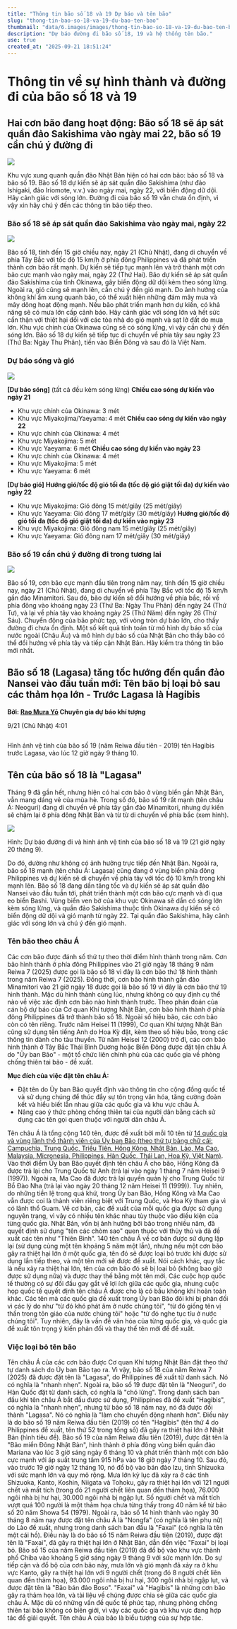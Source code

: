 ```yaml
---
title: "Thông tin bão số 18 và 19 Dự báo và tên bão"
slug: "thong-tin-bao-so-18-va-19-du-bao-ten-bao"
thumbnail: "data/6.images/images/thong-tin-bao-so-18-va-19-du-bao-ten-bao.webp"
description: "Dự báo đường đi bão số 18, 19 và hệ thống tên bão."
use: true
created_at: "2025-09-21 18:51:24"
---
```


# Thông tin về sự hình thành và đường đi của bão số 18 và 19

## Hai cơn bão đang hoạt động: Bão số 18 sẽ áp sát quần đảo Sakishima vào ngày mai 22, bão số 19 cần chú ý đường đi

![](/images/20250921-00031782-tenki-000-1-view.webp)

Khu vực xung quanh quần đảo Nhật Bản hiện có hai cơn bão: bão số 18 và bão số 19. Bão số 18 dự kiến sẽ áp sát quần đảo Sakishima (như đảo Ishigaki, đảo Iriomote, v.v.) vào ngày mai, ngày 22, với biển động dữ dội. Hãy cảnh giác với sóng lớn. Đường đi của bão số 19 vẫn chưa ổn định, vì vậy xin hãy chú ý đến các thông tin bão tiếp theo.

### Bão số 18 sẽ áp sát quần đảo Sakishima vào ngày mai, ngày 22

![](/images/20250921-00031782-tenki-001-1-view.webp)

Bão số 18, tính đến 15 giờ chiều nay, ngày 21 (Chủ Nhật), đang di chuyển về phía Tây Bắc với tốc độ 15 km/h ở phía đông Philippines và đã phát triển thành cơn bão rất mạnh. Dự kiến sẽ tiếp tục mạnh lên và trở thành một cơn bão cực mạnh vào ngày mai, ngày 22 (Thứ Hai). Bão dự kiến sẽ áp sát quần đảo Sakishima của tỉnh Okinawa, gây biển động dữ dội kèm theo sóng lừng. Ngoài ra, gió cũng sẽ mạnh lên, cần chú ý đến gió mạnh. Do ảnh hưởng của không khí ẩm xung quanh bão, có thể xuất hiện những đám mây mưa và mây dông hoạt động mạnh. Nếu bão phát triển mạnh hơn dự kiến, có khả năng sẽ có mưa lớn cấp cảnh báo.
Hãy cảnh giác với sóng lớn và hết sức cẩn thận với thiệt hại đối với các tòa nhà do gió mạnh và sạt lở đất do mưa lớn. Khu vực chính của Okinawa cũng sẽ có sóng lừng, vì vậy cần chú ý đến sóng lớn.
Bão số 18 dự kiến sẽ tiếp tục di chuyển về phía tây sau ngày 23 (Thứ Ba: Ngày Thu Phân), tiến vào Biển Đông và sau đó là Việt Nam.

### Dự báo sóng và gió

![](/images/20250921-00031782-tenki-002-1-view.webp)

**[Dự báo sóng]** (tất cả đều kèm sóng lừng)
**Chiều cao sóng dự kiến vào ngày 21**
*   Khu vực chính của Okinawa: 3 mét
*   Khu vực Miyakojima/Yaeyama: 4 mét
**Chiều cao sóng dự kiến vào ngày 22**
*   Khu vực chính của Okinawa: 4 mét
*   Khu vực Miyakojima: 5 mét
*   Khu vực Yaeyama: 6 mét
**Chiều cao sóng dự kiến vào ngày 23**
*   Khu vực chính của Okinawa: 4 mét
*   Khu vực Miyakojima: 5 mét
*   Khu vực Yaeyama: 6 mét

**[Dự báo gió]**
**Hướng gió/tốc độ gió tối đa (tốc độ gió giật tối đa) dự kiến vào ngày 22**
*   Khu vực Miyakojima: Gió đông 15 mét/giây (25 mét/giây)
*   Khu vực Yaeyama: Gió đông 17 mét/giây (30 mét/giây)
**Hướng gió/tốc độ gió tối đa (tốc độ gió giật tối đa) dự kiến vào ngày 23**
*   Khu vực Miyakojima: Gió đông nam 15 mét/giây (25 mét/giây)
*   Khu vực Yaeyama: Gió đông nam 17 mét/giây (30 mét/giây)

### Bão số 19 cần chú ý đường đi trong tương lai

![](/images/20250921-00031782-tenki-003-1-view.webp)

Bão số 19, cơn bão cực mạnh đầu tiên trong năm nay, tính đến 15 giờ chiều nay, ngày 21 (Chủ Nhật), đang di chuyển về phía Tây Bắc với tốc độ 15 km/h gần đảo Minamitori.
Sau đó, bão dự kiến sẽ đổi hướng về phía bắc, rồi về phía đông vào khoảng ngày 23 (Thứ Ba: Ngày Thu Phân) đến ngày 24 (Thứ Tư), và lại về phía tây vào khoảng ngày 25 (Thứ Năm) đến ngày 26 (Thứ Sáu). Chuyển động của bão phức tạp, với vòng tròn dự báo lớn, cho thấy đường đi chưa ổn định. Một số kết quả tính toán từ mô hình dự báo số của nước ngoài (Châu Âu) và mô hình dự báo số của Nhật Bản cho thấy bão có thể đổi hướng về phía tây và tiếp cận Nhật Bản. Hãy kiểm tra thông tin bão mới nhất.

## Bão số 18 (Lagasa) tăng tốc hướng đến quần đảo Nansei vào đầu tuần mới: Tên bão bị loại bỏ sau các thảm họa lớn - Trước Lagasa là Hagibis

**Bởi: [Rao Mura Yō](https://news.yahoo.co.jp/expert/authors/nyomurayo) Chuyên gia dự báo khí tượng**

9/21 (Chủ Nhật) 4:01

![]()

Hình ảnh vệ tinh của bão số 19 (năm Reiwa đầu tiên - 2019) tên Hagibis trước Lagasa, vào lúc 12 giờ ngày 9 tháng 10.

## Tên của bão số 18 là "Lagasa"

Tháng 9 đã gần hết, nhưng hiện có hai cơn bão ở vùng biển gần Nhật Bản, vẫn mang dáng vẻ của mùa hè.
Trong số đó, bão số 19 rất mạnh (tên châu Á: Neoguri) đang di chuyển về phía tây gần đảo Minamitori, nhưng dự kiến sẽ chậm lại ở phía đông Nhật Bản và từ từ di chuyển về phía bắc (xem hình).

![](/images/image-1758385505037.webp)

Hình: Dự báo đường đi và hình ảnh vệ tinh của bão số 18 và 19 (21 giờ ngày 20 tháng 9).

Do đó, dường như không có ảnh hưởng trực tiếp đến Nhật Bản.
Ngoài ra, bão số 18 mạnh (tên châu Á: Lagasa) cũng đang ở vùng biển phía đông Philippines và dự kiến sẽ di chuyển về phía tây với tốc độ 10 km/h trong khi mạnh lên.
Bão số 18 đang dần tăng tốc và dự kiến sẽ áp sát quần đảo Nansei vào đầu tuần tới, phát triển thành một cơn bão cực mạnh và đi qua eo biển Bashi.
Vùng biển ven bờ của khu vực Okinawa sẽ dần có sóng lớn kèm sóng lừng, và quần đảo Sakishima thuộc tỉnh Okinawa dự kiến sẽ có biển động dữ dội và gió mạnh từ ngày 22.
Tại quần đảo Sakishima, hãy cảnh giác với sóng lớn và chú ý đến gió mạnh.

### Tên bão theo châu Á

Các cơn bão được đánh số thứ tự theo thời điểm hình thành trong năm.
Cơn bão hình thành ở phía đông Philippines vào 21 giờ ngày 18 tháng 9 năm Reiwa 7 (2025) được gọi là bão số 18 vì đây là cơn bão thứ 18 hình thành trong năm Reiwa 7 (2025). Đồng thời, cơn bão hình thành gần đảo Minamitori vào 21 giờ ngày 18 được gọi là bão số 19 vì đây là cơn bão thứ 19 hình thành.
Mặc dù hình thành cùng lúc, nhưng không có quy định cụ thể nào về việc xác định cơn bão nào hình thành trước. Theo phán đoán của cán bộ dự báo của Cơ quan Khí tượng Nhật Bản, cơn bão hình thành ở phía đông Philippines đã trở thành bão số 18.
Ngoài số hiệu bão, các cơn bão còn có tên riêng.
Trước năm Heisei 11 (1999), Cơ quan Khí tượng Nhật Bản cũng sử dụng tên tiếng Anh do Hoa Kỳ đặt, kèm theo số hiệu bão, trong các thông tin dành cho tàu thuyền.
Từ năm Heisei 12 (2000) trở đi, các cơn bão hình thành ở Tây Bắc Thái Bình Dương hoặc Biển Đông được đặt tên châu Á do "Ủy ban Bão" - một tổ chức liên chính phủ của các quốc gia về phòng chống thiên tai bão - đề xuất.

**Mục đích của việc đặt tên châu Á:**
*   Đặt tên do Ủy ban Bão quyết định vào thông tin cho cộng đồng quốc tế và sử dụng chúng để thúc đẩy sự tôn trọng văn hóa, tăng cường đoàn kết và hiểu biết lẫn nhau giữa các quốc gia và khu vực châu Á.
*   Nâng cao ý thức phòng chống thiên tai của người dân bằng cách sử dụng các tên gọi quen thuộc với người dân châu Á.

Tên châu Á là tổng cộng 140 tên, được đề xuất bởi mỗi 10 tên từ [14 quốc gia và vùng lãnh thổ thành viên của Ủy ban Bão (theo thứ tự bảng chữ cái: Campuchia, Trung Quốc, Triều Tiên, Hồng Kông, Nhật Bản, Lào, Ma Cao, Malaysia, Micronesia, Philippines, Hàn Quốc, Thái Lan, Hoa Kỳ, Việt Nam)](https://www.jma.go.jp/jma/kishou/know/typhoon/1-5.html).
Vào thời điểm Ủy ban Bão quyết định tên châu Á cho bão, Hồng Kông đã được trả lại cho Trung Quốc từ Anh (trả lại vào ngày 1 tháng 7 năm Heisei 9 (1997)).
Ngoài ra, Ma Cao đã được trả lại quyền quản lý cho Trung Quốc từ Bồ Đào Nha (trả lại vào ngày 20 tháng 12 năm Heisei 11 (1999)).
Tuy nhiên, do những tiền lệ trong quá khứ, trong Ủy ban Bão, Hồng Kông và Ma Cao vẫn được coi là thành viên riêng biệt với Trung Quốc, và Hoa Kỳ tham gia vì có lãnh thổ Guam.
Về cơ bản, các đề xuất của mỗi quốc gia được sử dụng nguyên trạng, vì vậy có nhiều tên khác nhau tùy thuộc vào điều kiện của từng quốc gia.
Nhật Bản, vốn bị ảnh hưởng bởi bão trong nhiều năm, đã quyết định sử dụng "tên các chòm sao" quen thuộc với thủy thủ và đã đề xuất các tên như "Thiên Bình".
140 tên châu Á về cơ bản được sử dụng lặp lại (sử dụng cùng một tên khoảng 5 năm một lần), nhưng nếu một cơn bão gây ra thiệt hại lớn ở một quốc gia, tên đó sẽ được loại bỏ trước khi được sử dụng lần tiếp theo, và một tên mới sẽ được đề xuất.
Nói cách khác, quy tắc là nếu xảy ra thiệt hại lớn, tên của cơn bão đó sẽ bị loại bỏ (không bao giờ được sử dụng nữa) và được thay thế bằng một tên mới.
Các cuộc họp quốc tế thường có sự đối đầu gay gắt về lợi ích giữa các quốc gia, nhưng cuộc họp quốc tế quyết định tên châu Á được cho là có bầu không khí hoàn toàn khác.
Các tên mà các quốc gia đề xuất trong Ủy ban Bão đôi khi bị phản đối vì các lý do như "từ đó khó phát âm ở nước chúng tôi", "từ đó giống tên vị thần trong tôn giáo của nước chúng tôi" hoặc "từ đó nghe tục tĩu ở nước chúng tôi".
Tuy nhiên, đây là vấn đề văn hóa của từng quốc gia, và quốc gia đề xuất tôn trọng ý kiến phản đối và thay thế tên mới để đề xuất.

### Việc loại bỏ tên bão

Tên châu Á của các cơn bão được Cơ quan Khí tượng Nhật Bản đặt theo thứ tự danh sách do Ủy ban Bão tạo ra. Vì vậy, bão số 18 của năm Reiwa 7 (2025) đã được đặt tên là "Lagasa", do Philippines đề xuất từ danh sách.
Nó có nghĩa là "nhanh nhẹn".
Ngoài ra, bão số 19 được đặt tên là "Neoguri", do Hàn Quốc đặt từ danh sách, có nghĩa là "chó lửng".
Trong danh sách ban đầu khi tên châu Á bắt đầu được sử dụng, Philippines đã đề xuất "Hagibis", có nghĩa là "nhanh nhẹn", nhưng từ bão số 18 năm nay, nó đã được đổi thành "Lagasa". Nó có nghĩa là "làm cho chuyển động nhanh hơn".
Điều này là do bão số 19 năm Reiwa đầu tiên (2019) có tên "Hagibis" (tên thứ 4 do Philippines đề xuất, tên thứ 52 trong tổng số) đã gây ra thiệt hại lớn ở Nhật Bản (hình tiêu đề).
Bão số 19 của năm Reiwa đầu tiên (2019), được đặt tên là "Bão miền Đông Nhật Bản", hình thành ở phía đông vùng biển quần đảo Mariana vào lúc 3 giờ sáng ngày 6 tháng 10 và phát triển thành một cơn bão cực mạnh với áp suất trung tâm 915 hPa vào 18 giờ ngày 7 tháng 10.
Sau đó, vào trước 19 giờ ngày 12 tháng 10, nó đổ bộ vào bán đảo Izu, tỉnh Shizuoka với sức mạnh lớn và quy mô rộng.
Mưa lớn kỷ lục đã xảy ra ở các tỉnh Shizuoka, Kanto, Koshin, Niigata và Tohoku, gây ra thiệt hại lớn với 121 người chết và mất tích (trong đó 21 người chết liên quan đến thảm họa), 76.000 ngôi nhà bị hư hại, 30.000 ngôi nhà bị ngập lụt. Số người chết và mất tích vượt quá 100 người là một thảm họa chưa từng thấy trong 40 năm kể từ bão số 20 năm Showa 54 (1979).
Ngoài ra, bão số 14 hình thành vào ngày 30 tháng 8 năm nay được đặt tên châu Á là "Nongfa" (có nghĩa là tên phụ nữ) do Lào đề xuất, nhưng trong danh sách ban đầu là "Faxai" (có nghĩa là tên một cái hồ).
Điều này là do bão số 15 năm Reiwa đầu tiên (2019), được đặt tên là "Faxai", đã gây ra thiệt hại lớn ở Nhật Bản, dẫn đến việc "Faxai" bị loại bỏ.
Bão số 15 của năm Reiwa đầu tiên (2019) đã đổ bộ vào khu vực thành phố Chiba vào khoảng 5 giờ sáng ngày 9 tháng 9 với sức mạnh lớn. Do sự tiếp cận và đổ bộ của cơn bão này, mưa lớn và gió mạnh đã xảy ra ở khu vực Kanto, gây ra thiệt hại lớn với 9 người chết (trong đó 8 người chết liên quan đến thảm họa), 93.000 ngôi nhà bị hư hại, 300 ngôi nhà bị ngập lụt, và được đặt tên là "Bão bán đảo Boso".
"Faxai" và "Hagibis" là những cơn bão gây ra thảm họa lớn, và tài liệu về chúng được chia sẻ giữa các quốc gia châu Á.
Mặc dù có những vấn đề quốc tế phức tạp, nhưng phòng chống thiên tai bão không có biên giới, vì vậy các quốc gia và khu vực đang hợp tác để giải quyết.
Tên châu Á của bão là biểu tượng của sự hợp tác.